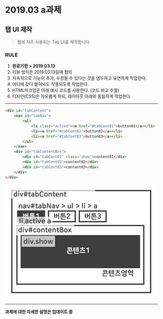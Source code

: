 # 2019.03 a과제
## 탭 UI 제작

> 웹에 자주 사용되는 Tab UI를 제작합니다.

### RULE
1. **완료기한 > 2019.03.13**
2. 리뷰 방식은 2019.03.13일에 협의
3. 지속적으로 기능이 추가, 수정될 수 있다는 것을 염두하고 유연하게 작업한다.
4. 어디에 갖다 붙혀놔도 작동되도록 작업한다.
5. HTML마크업은 아래 예시 코드를 사용한다. (코드 비교 수월)
6. 디자인(CSS)은 자유롭게 하되, 레이아웃 아래와 동일하게 작업한다.

***

```html
<div id="tabContent">
    <nav id="tabNav">
        <ul>
            <li class="active"><a href="#tabCont01">button01</a></li>
            <li><a href="#tabCont02">button02</a></li>
            <li><a href="#tabCont03">button03</a></li>
        </ul>
    </nav>
    <div id="tabContentBox">
        <div id="tabCont01" class="show">content01</div>
        <div id="tabCont02">content02</div>
        <div id="tabCont03">content03</div>
    </div>
</div>
```

![탭UI설명](./201903a_.gif)  

***

__과제에 대한 자세한 설명은 업데이트 중__
  

